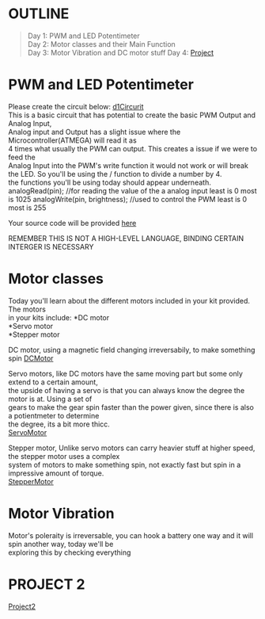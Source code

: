 # OUTLINE  
> Day 1: PWM and LED Potentimeter  
> Day 2: Motor classes and their Main Function  
> Day 3: Motor Vibration and DC motor stuff
> Day 4: [Project](project2files/project2.md)  

# PWM and LED Potentimeter  
Please create the circuit below:
[d1Circurit](Images/d1.png)  
This is a basic circuit that has potential to create the basic PWM Output and Analog Input,  
Analog input and Output has a slight issue where the Microcontroller(ATMEGA) will read it as  
4 times what usually the PWM can output. This creates a issue if we were to feed the  
Analog Input into the PWM's write function it would not work or will break the LED. So you'll
be using the / function to divide a number by 4.  
the functions you'll be using today should appear underneath.  
    analogRead(pin); //for reading the value of the a analog input least is 0 most is 1025
    analogWrite(pin, brightness); //used to control the PWM least is 0 most is 255

Your source code will be provided [here](d1.ino)  

REMEMBER THIS IS NOT A HIGH-LEVEL LANGUAGE, BINDING CERTAIN INTERGER IS NECESSARY

# Motor classes  
Today you'll learn about the different motors included in your kit provided. The motors  
in your kits include:
 *DC motor  
 *Servo motor  
 *Stepper motor

DC motor, using a magnetic field changing irreversabily, to make something spin
[DCMotor](Images/8pdm.gif)  

Servo motors, like DC motors have the same moving part but some only extend to a certain amount,  
the upside of having a servo is that you can always know the degree the motor is at. Using a set of  
gears to make the gear spin faster than the power given, since there is also a potientmeter to determine  
the degree, its a bit more thicc.  
[ServoMotor](Images/SG90_gear_exposed.gif)  

Stepper motor, Unlike servo motors can carry heavier stuff at higher speed, the stepper motor uses a complex  
system of motors to make something spin, not exactly fast but spin in a impressive amount of torque.  
[StepperMotor](Images/StepperMotor.gif)  

# Motor Vibration  
Motor's poleraity is irreversable, you can hook a battery one way and it will spin another way, today we'll be  
exploring this by checking everything  

# PROJECT 2  
[Project2](project2files/project2.md)  